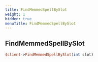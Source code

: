 ```yaml
---
title: FindMemmedSpellBySlot
weight: 1
hidden: true
menuTitle: FindMemmedSpellBySlot
---
```

## FindMemmedSpellBySlot
```perl
$client->FindMemmedSpellBySlot(int slot)
```